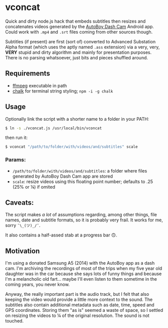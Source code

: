 # vconcat
Quick and dirty node.js hack that embeds subtitles then resizes and concatenates videos generated by the [AutoBoy Dash Cam](https://play.google.com/store/apps/details?id=com.happyconz.blackbox&amp;hl=en) Android app. Could work with `.mp4` and `.srt` files coming from other sources though.

Subtitles (if present) are first (sort of) converted to Advanced Substation Alpha format (which uses the aptly named `.ass` extension) via a very, very, **VERY** stupid and dirty algorithm and mainly for presentation purposes. There is no parsing whatsoever, just bits and pieces shuffled around.

## Requirements
- [ffmpeg](https://ffmpeg.org/) executable in path
- [chalk](https://www.npmjs.com/package/chalk) for terminal string styling; `npm -i -g chalk`

## Usage

Optionally link the script with a shorter name to a folder in your PATH:

```bash
$ ln -s ./vconcat.js /usr/local/bin/vconcat
```
then run it:

```bash
$ vconcat "/path/to/folder/with/videos/and/subtitles" scale
```

### Params:
- `/path/to/folder/with/videos/and/subtitles`: a folder where files generated by AutoBoy Dash Cam app are stored
- `scale`: resize videos using this floating point number; defaults to .25 (25% or ¼) if omited

## Caveats:
The script makes *a lot* of assumptions regarding, among other things, file names, date and subtitle formats, so it is probably very frail. It works for me, sorry `¯\_(ツ)_/¯`.

It also contains a half-assed stab at a progress bar 🙃.

## Motivation
I'm using a donated Samsung A5 (2014) with the AutoBoy app as a dash cam. I'm archiving the recordings of most of the trips when my five year old daughter was in the car because she says lots of funny things and because I'm a melancholic old fart…  maybe I'll even listen to them sometime in the coming years, you never know.

Anyway, the really important part is the audio track, but I felt that also keeping the video would provide a little more context to the sound. The subtitles also contain additional metadata such as date, time, speed and GPS coordinates. Storing them "as is" seemed a waste of space, so I settled on resizing the videos to ¼ of the original resolution. The sound is not touched.
